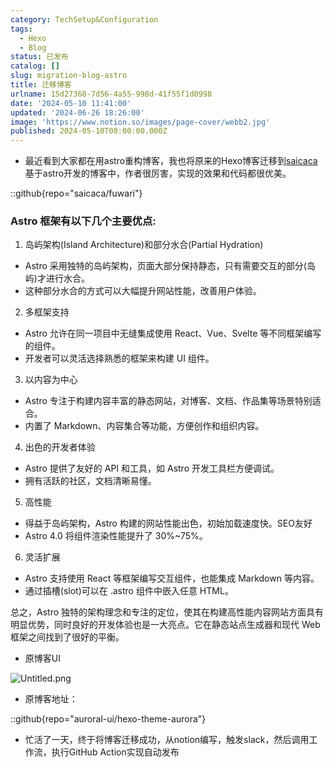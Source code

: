 ```yaml
---
category: TechSetup&Configuration
tags:
  - Hexo
  - Blog
status: 已发布
catalog: []
slug: migration-blog-astro
title: 迁移博客
urlname: 15d27368-7d56-4a55-998d-41f55f1d0998
date: '2024-05-10 11:41:00'
updated: '2024-06-26 18:26:00'
image: 'https://www.notion.so/images/page-cover/webb2.jpg'
published: 2024-05-10T08:00:00.000Z
---
```

- 最近看到大家都在用astro重构博客，我也将原来的Hexo博客迁移到[saicaca](https://github.com/saicaca/fuwari)基于astro开发的博客中，作者很厉害，实现的效果和代码都很优美。

::github{repo="saicaca/fuwari"}


### Astro 框架有以下几个主要优点:



1. 岛屿架构(Island Architecture)和部分水合(Partial Hydration)
- Astro 采用独特的岛屿架构，页面大部分保持静态，只有需要交互的部分(岛屿)才进行水合。
- 这种部分水合的方式可以大幅提升网站性能，改善用户体验。

2. 多框架支持
- Astro 允许在同一项目中无缝集成使用 React、Vue、Svelte 等不同框架编写的组件。
- 开发者可以灵活选择熟悉的框架来构建 UI 组件。

3. 以内容为中心
- Astro 专注于构建内容丰富的静态网站，对博客、文档、作品集等场景特别适合。
- 内置了 Markdown、内容集合等功能，方便创作和组织内容。

4. 出色的开发者体验
- Astro 提供了友好的 API 和工具，如 Astro 开发工具栏方便调试。
- 拥有活跃的社区，文档清晰易懂。

5. 高性能
- 得益于岛屿架构，Astro 构建的网站性能出色，初始加载速度快。SEO友好
- Astro 4.0 将组件渲染性能提升了 30%~75%。

6. 灵活扩展
- Astro 支持使用 React 等框架编写交互组件，也能集成 Markdown 等内容。
- 通过插槽(slot)可以在 .astro 组件中嵌入任意 HTML。

总之，Astro 独特的架构理念和专注的定位，使其在构建高性能内容网站方面具有明显优势，同时良好的开发体验也是一大亮点。它在静态站点生成器和现代 Web 框架之间找到了很好的平衡。

- 原博客UI

![Untitled.png](https://prod-files-secure.s3.us-west-2.amazonaws.com/5d24fe63-e567-4804-86f9-9fdc62e13082/3d59c350-432a-4fb6-a08f-0638fef2026e/Untitled.png?X-Amz-Algorithm=AWS4-HMAC-SHA256&X-Amz-Content-Sha256=UNSIGNED-PAYLOAD&X-Amz-Credential=ASIAZI2LB4665TPKWYY5%2F20250312%2Fus-west-2%2Fs3%2Faws4_request&X-Amz-Date=20250312T053817Z&X-Amz-Expires=3600&X-Amz-Security-Token=IQoJb3JpZ2luX2VjEG4aCXVzLXdlc3QtMiJIMEYCIQDGmbnn8P%2BSzbKtTU9A9%2FEGxrNANVMnWlx5PkfPml%2FUyAIhAON%2BnYU%2F2bH85ECoBTOz7nbbAHhbn7vfQR5nxZiwanMeKogECLf%2F%2F%2F%2F%2F%2F%2F%2F%2F%2FwEQABoMNjM3NDIzMTgzODA1IgyLa5rOShStR2YVGg0q3AMoRTs6VLVZTDDL3HM8or5HVlgFdRqVHzSBvgZP7et7EabyN%2F3j6ehb5Jm737W1voHGleAs%2BjwUvFfjlhrgVWdwJFjmf9ZPd7dHd%2Bd2e40gW9PAKeE%2BVjsD8qx0eeNVK1eleBpGeloGXTZLimXACNv9RZIlhVOtdA9wE2%2BHLNeM6N%2F0DVj675%2B5rw%2FkBXdUDFUPEduiIPzaNWQSwiqiKmnGy4r33FBoJeUBHucjhSzE9wEM4joE2oecHoQ7HUmN9%2Fatbd0eVJYt13h%2F5f%2Bd17S60r9w5zUpLLqEvwzQ%2FfZSJDUsiTUotdo5qPHeyUBhSSDVUhgf%2BwKAxPDo%2FSjpXfTQTxqdpkXfQb5%2B%2FJ%2BbrehITehBtoRaMb1WN5U7pf0bPnFnzcVv2UUEPy9r4GTi921KzcwBJFrMMTsw5ugfFJTmVHIX1rZSHEOO9QnTcIaxr4uksDFINgOFsqQzyok%2FsdTJWamng127sZJQde%2Frmnm7SCJi9h%2FEsGDuDuWPwtugzKYMYIrd2cjh%2Ff9oL6E%2Fvu0EQBR%2BSSg2SJ6xz%2BaFptbhDXME%2F%2FbtGm8%2FixxEwMlLw1D%2FmPpqPed%2FqLdguKoJIxe2EGP3TKy8iHWflhDhYJTZrvYR%2FyownvFY5VM97jDmuMS%2BBjqkAW5kSIp%2FpMZUOvXBtsxFBncpybyr0l1%2FORpSDf7q51scmtJCQx4QV7O0qYhCg%2BwU9Q%2BZp%2FYQx8DBybXSpNiqSvXnvG8rJ%2Fz8a%2FarSlY9NM%2FsJS62A%2BpGDXDzoAdbqZyUkDxTlzfI%2BIBCdsd1po%2BXDVMnfB69EhgUoqzFiVBDPTwzkIBgUjer%2B7YhvKFe8OqKwprmW8jjwVthlJ7ByElvYNDR04Ub&X-Amz-Signature=4def697623126c27a09770a681f3ca91d4f0eb47b1f2ea37323ff932f1924f7c&X-Amz-SignedHeaders=host&x-id=GetObject)

- 原博客地址：

::github{repo="auroral-ui/hexo-theme-aurora"}

- 忙活了一天，终于将博客迁移成功，从notion编写，触发slack，然后调用工作流，执行GitHub Action实现自动发布
